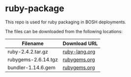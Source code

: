 ruby-package
============
This repo is used for ruby packaging in BOSH deployments.

The files can be downloaded from the following locations:

| Filename | Download URL |
| -------- | ------------ |
| ruby-2.4.2.tar.gz | [ruby-lang.org](https://cache.ruby-lang.org/pub/ruby/2.4/ruby-2.4.2.tar.gz) |
| rubygems-2.6.14.tgz | [rubygems.org](http://production.cf.rubygems.org/rubygems/rubygems-2.6.14.tgz) |
| bundler-1.14.6.gem | [rubygems.org](https://rubygems.org/downloads/bundler-1.14.6.gem) |
